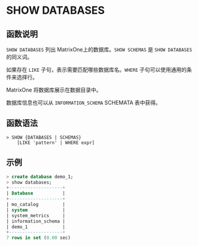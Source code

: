 # **SHOW DATABASES**

## **函数说明**

`SHOW DATABASES` 列出 MatrixOne上的数据库。`SHOW SCHEMAS` 是 `SHOW DATABASES` 的同义词。

如果存在 `LIKE` 子句，表示需要匹配哪些数据库名。`WHERE` 子句可以使用通用的条件来选择行。

MatrixOne 将数据库展示在数据目录中。

数据库信息也可以从 `INFORMATION_SCHEMA` SCHEMATA 表中获得。

## **函数语法**

```
> SHOW {DATABASES | SCHEMAS}
    [LIKE 'pattern' | WHERE expr]
```

## **示例**

```sql
> create database demo_1;
> show databases;
+--------------------+
| Database           |
+--------------------+
| mo_catalog         |
| system             |
| system_metrics     |
| information_schema |
| demo_1             |
+--------------------+
7 rows in set (0.00 sec)
```
